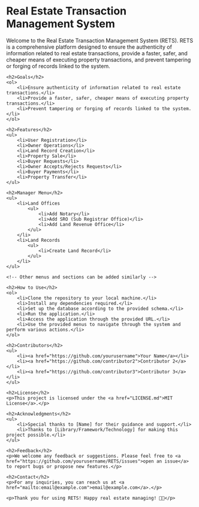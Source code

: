 <!DOCTYPE html>
<html lang="en">
<head>
    <meta charset="UTF-8">
    <meta name="viewport" content="width=device-width, initial-scale=1.0">
    <title>Real Estate Transaction Management System</title>
</head>
<body>
    <h1>Real Estate Transaction Management System</h1>
    <p>Welcome to the Real Estate Transaction Management System (RETS). RETS is a comprehensive platform designed to ensure the authenticity of information related to real estate transactions, provide a faster, safer, and cheaper means of executing property transactions, and prevent tampering or forging of records linked to the system.</p>

    <h2>Goals</h2>
    <ol>
        <li>Ensure authenticity of information related to real estate transactions.</li>
        <li>Provide a faster, safer, cheaper means of executing property transactions.</li>
        <li>Prevent tampering or forging of records linked to the system.</li>
    </ol>

    <h2>Features</h2>
    <ul>
        <li>User Registration</li>
        <li>Owner Operations</li>
        <li>Land Record Creation</li>
        <li>Property Sale</li>
        <li>Buyer Requests</li>
        <li>Owner Accepts/Rejects Requests</li>
        <li>Buyer Payments</li>
        <li>Property Transfer</li>
    </ul>

    <h2>Manager Menu</h2>
    <ul>
        <li>Land Offices
            <ul>
                <li>Add Notary</li>
                <li>Add SRO (Sub Registrar Office)</li>
                <li>Add Land Revenue Office</li>
            </ul>
        </li>
        <li>Land Records
            <ul>
                <li>Create Land Record</li>
            </ul>
        </li>
    </ul>

    <!-- Other menus and sections can be added similarly -->

    <h2>How to Use</h2>
    <ol>
        <li>Clone the repository to your local machine.</li>
        <li>Install any dependencies required.</li>
        <li>Set up the database according to the provided schema.</li>
        <li>Run the application.</li>
        <li>Access the application through the provided URL.</li>
        <li>Use the provided menus to navigate through the system and perform various actions.</li>
    </ol>

    <h2>Contributors</h2>
    <ul>
        <li><a href="https://github.com/yourusername">Your Name</a></li>
        <li><a href="https://github.com/contributor2">Contributor 2</a></li>
        <li><a href="https://github.com/contributor3">Contributor 3</a></li>
    </ul>

    <h2>License</h2>
    <p>This project is licensed under the <a href="LICENSE.md">MIT License</a>.</p>

    <h2>Acknowledgments</h2>
    <ul>
        <li>Special thanks to [Name] for their guidance and support.</li>
        <li>Thanks to [Library/Framework/Technology] for making this project possible.</li>
    </ul>

    <h2>Feedback</h2>
    <p>We welcome any feedback or suggestions. Please feel free to <a href="https://github.com/yourusername/RETS/issues">open an issue</a> to report bugs or propose new features.</p>

    <h2>Contact</h2>
    <p>For any inquiries, you can reach us at <a href="mailto:email@example.com">email@example.com</a>.</p>

    <p>Thank you for using RETS! Happy real estate managing! 🏡🔑</p>
</body>
</html>
